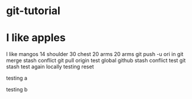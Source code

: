 # git-tutorial

# I like apples
I like mangos
14 shoulder
30 chest
20 arms
20 arms
git push -u ori
in
git merge stash conflict
git pull origin test
global github stash conflict test
git stash test again locally
testing reset

testing a

testing b


